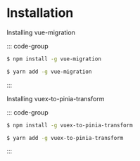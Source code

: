 # Installation

Installing vue-migration

::: code-group

```sh [npm]
$ npm install -g vue-migration
```

```sh [yarn]
$ yarn add -g vue-migration
```
:::

Installing vuex-to-pinia-transform

::: code-group

```sh [npm]
$ npm install -g vuex-to-pinia-transform
```

```sh [yarn]
$ yarn add -g vuex-to-pinia-transform
```
:::